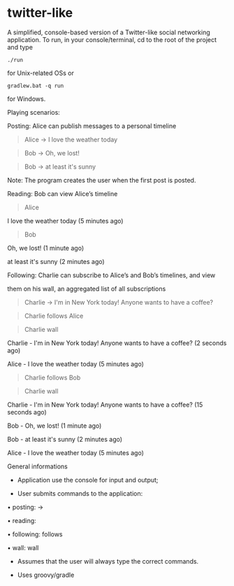 twitter-like
============

A simplified, console-based version of a Twitter-like social networking application.
To run, in your console/terminal, cd to the root of the project and type 

    ./run

for Unix-related OSs or 

    gradlew.bat -q run
    
for Windows.


Playing scenarios:

Posting: Alice can publish messages to a personal timeline

> Alice -> I love the weather today

> Bob -> Oh, we lost!

> Bob -> at least it's sunny

Note: The program creates the user when the first post is posted.

Reading: Bob can view Alice’s timeline

> Alice 

I love the weather today (5 minutes ago)

> Bob

Oh, we lost! (1 minute ago)

at least it's sunny (2 minutes ago)

Following: Charlie can subscribe to Alice’s and Bob’s timelines, and view 

them on his wall, an aggregated list of all subscriptions 

> Charlie -> I'm in New York today! Anyone wants to have a coffee?

> Charlie follows Alice

> Charlie wall 

Charlie - I'm in New York today! Anyone wants to have a coffee? (2 seconds ago)

Alice - I love the weather today (5 minutes ago)

> Charlie follows Bob

> Charlie wall 

Charlie - I'm in New York today! Anyone wants to have a coffee? (15 seconds ago)

Bob - Oh, we lost! (1 minute ago)

Bob - at least it's sunny (2 minutes ago)

Alice - I love the weather today (5 minutes ago)

General informations

- Application use the console for input and output;

- User submits commands to the application:

• posting: <user name> -> <message>

• reading: <user name>

• following: <user name> follows <another user>

• wall: <user name> wall

- Assumes that the user will always type the correct commands.

- Uses groovy/gradle
